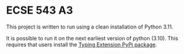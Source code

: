 # ECSE 543 A3

This project is written to run using a clean installation of Python 3.11.

It is possible to run it on the next earliest version of python (3.10). This requires that users install
the [Typing Extension PyPi package](https://pypi.org/project/typing-extensions/).